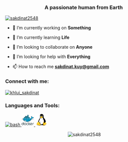 <h3 align="center">A passionate human from Earth</h3>

<p align="left"> <a href="https://github.com/ryo-ma/github-profile-trophy"><img src="https://github-profile-trophy.vercel.app/?username=sakdinat2548" alt="sakdinat2548" /></a> </p>

- 🔭 I’m currently working on **Something**

- 🌱 I’m currently learning **Life**

- 👯 I’m looking to collaborate on **Anyone**

- 🤝 I’m looking for help with **Everything**

- 📫 How to reach me **sakdinat.kuy@gmail.com**

<h3 align="left">Connect with me:</h3>
<p align="left">
<a href="https://instagram.com/khlui_sakdinat" target="blank"><img align="center" src="https://raw.githubusercontent.com/rahuldkjain/github-profile-readme-generator/master/src/images/icons/Social/instagram.svg" alt="khlui_sakdinat" height="30" width="40" /></a>
</p>

<h3 align="left">Languages and Tools:</h3>
<p align="left"> <a href="https://www.gnu.org/software/bash/" target="_blank" rel="noreferrer"> <img src="https://www.vectorlogo.zone/logos/gnu_bash/gnu_bash-icon.svg" alt="bash" width="40" height="40"/> </a> <a href="https://www.docker.com/" target="_blank" rel="noreferrer"> <img src="https://raw.githubusercontent.com/devicons/devicon/master/icons/docker/docker-original-wordmark.svg" alt="docker" width="40" height="40"/> </a> <a href="https://www.linux.org/" target="_blank" rel="noreferrer"> <img src="https://raw.githubusercontent.com/devicons/devicon/master/icons/linux/linux-original.svg" alt="linux" width="40" height="40"/> </a> </p>

<p align="center">&nbsp;<img align="center" src="https://github-readme-stats.vercel.app/api?username=sakdinat2548&show_icons=true&locale=en" alt="sakdinat2548" /></p>

